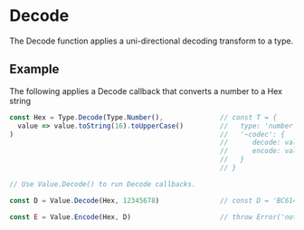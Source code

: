 # Decode

The Decode function applies a uni-directional decoding transform to a type.

## Example

The following applies a Decode callback that converts a number to a Hex string


```typescript
const Hex = Type.Decode(Type.Number(),              // const T = {
  value => value.toString(16).toUpperCase()         //   type: 'number',
)                                                   //   '~codec': {
                                                    //      decode: value => value.toString(16).toUpperCase() ,
                                                    //      encode: value => { throw Error('not implemented') },
                                                    //   }
                                                    // } 

// Use Value.Decode() to run Decode callbacks.

const D = Value.Decode(Hex, 12345678)               // const D = 'BC614E'

const E = Value.Encode(Hex, D)                      // throw Error('not implemented')
```